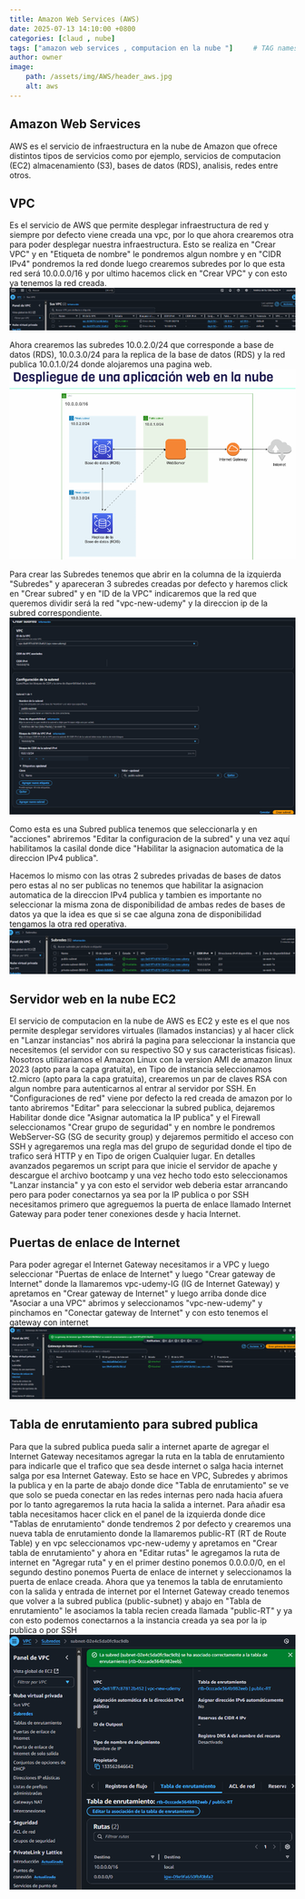 ```yaml
---
title: Amazon Web Services (AWS)
date: 2025-07-13 14:10:00 +0800
categories: [claud , nube]
tags: ["amazon web services , computacion en la nube "]     # TAG names should always be lowercase
author: owner
image:
    path: /assets/img/AWS/header_aws.jpg
    alt: aws
---
```


## Amazon Web Services ##

AWS es el servicio de infraestructura en la nube de Amazon que ofrece distintos tipos de servicios como por ejemplo, servicios de computacion (EC2) almacenamiento (S3), bases de datos (RDS), analisis, redes entre otros.

## VPC ##

Es el servicio de AWS que permite desplegar infraestructura de red y siempre por defecto viene creada una vpc, por lo que ahora crearemos otra para poder desplegar nuestra infraestructura. Esto se realiza en "Crear VPC" y en "Etiqueta de nombre" le pondremos algun nombre y en "CIDR IPv4" pondremos la red donde luego crearemos subredes por lo que esta red será 10.0.0.0/16 y por ultimo hacemos click en "Crear VPC" y con esto ya tenemos la red creada.
![untitled](/assets/img/AWS/aws01.png)

Ahora crearemos las subredes 10.0.2.0/24 que corresponde a base de datos (RDS), 10.0.3.0/24 para la replica de la base de datos (RDS) y la red publica 10.0.1.0/24 donde alojaremos una pagina web.
![untitled](/assets/img/AWS/aws02.png)

Para crear las Subredes tenemos que abrir en la columna de la izquierda "Subredes" y apareceran 3 subredes creadas por defecto y haremos click en "Crear subred" y en "ID de la VPC" indicaremos que la red que queremos dividir será la red "vpc-new-udemy" y la direccion ip de la subred correspondiente.
![untitled](/assets/img/AWS/aws03.png)

Como esta es una Subred publica tenemos que seleccionarla y en "acciones" abriremos "Editar la configuracion de la subred" y una vez aquí habilitamos la casilal donde dice "Habilitar la asignacion automatica de la direccion IPv4 publica". 

Hacemos lo mismo con las otras 2 subredes privadas de bases de datos pero estas al no ser publicas no tenemos que habilitar la asignacion automatica de la direccion IPv4 publica y tambien es importante no seleccionar la misma zona de disponibilidad de ambas redes de bases de datos ya que la idea es que si se cae alguna zona de disponibilidad tengamos la otra red operativa.
![untitled](/assets/img/AWS/aws04.png)

## Servidor web en la nube EC2 ##

El servicio de computacion en la nube de AWS es EC2 y este es el que nos permite desplegar servidores virtuales (llamados instancias) y al hacer click en "Lanzar instancias" nos abrirá la pagina para seleccionar la instancia que necesitemos (el servidor con su respectivo SO y sus caracteristicas fisicas). Nosotros utilizariamos el Amazon Linux con la version AMI de amazon linux 2023 (apto para la capa gratuita), en Tipo de instancia seleccionamos t2.micro (apto para la capa gratuita), crearemos un par de claves RSA con algun nombre para autenticarnos al entrar al servidor por SSH. En "Configuraciones de red" viene por defecto la red creada de amazon por lo tanto abriremos "Editar" para seleccionar la subred publica, dejaremos Habilitar donde dice "Asignar automatica la IP publica" y el Firewall seleccionamos "Crear grupo de seguridad" y en nombre le pondremos WebServer-SG (SG de security group) y dejaremos permitido el acceso con SSH y agregaremos una regla mas del grupo de seguridad donde el tipo de trafico será HTTP y en Tipo de origen Cualquier lugar. En detalles avanzados pegaremos un script para que inicie el servidor de apache y descargue el archivo bootcamp y una vez hecho todo esto seleccionamos "Lanzar instancia" y ya con esto el servidor web deberia estar arrancando pero para poder conectarnos ya sea por la IP publica o por SSH necesitamos primero que agreguemos la puerta de enlace llamado Internet Gateway para poder tener conexiones desde y hacia Internet.

## Puertas de enlace de Internet ##

Para poder agregar el Internet Gateway necesitamos ir a VPC y luego seleccionar "Puertas de enlace de Internet" y luego "Crear gateway de Internet" donde la llamaremos vpc-udemy-IG (IG de Internet Gateway) y apretamos en "Crear gateway de Internet" y luego arriba donde dice "Asociar a una VPC" abrimos y seleccionamos "vpc-new-udemy" y pinchamos en "Conectar gateway de Internet" y con esto tenemos el gateway con internet
![untitled](/assets/img/AWS/aws05.png)

## Tabla de enrutamiento para subred publica ##

Para que la subred publica pueda salir a internet aparte de agregar el Internet Gateway necesitamos agregar la ruta en la tabla de enrutamiento para indicarle que el trafico que sea desde internet o salga hacia internet salga por esa Internet Gateway. Esto se hace en VPC, Subredes y abrimos la publica y en la parte de abajo donde dice "Tabla de enrutamiento" se ve que solo se pueda conectar en las redes internas pero nada hacia afuera por lo tanto agregaremos la ruta hacia la salida a internet. Para añadir esa tabla necesitamos hacer click en el panel de la izquierda donde dice "Tablas de enrutamiento" donde tendremos 2 por defecto y crearemos una nueva tabla de enrutamiento donde la llamaremos public-RT (RT de Route Table) y en vpc seleccionamos vpc-new-udemy y apretamos en "Crear tabla de enrutamiento" y ahora en "Editar rutas" le agregamos la ruta de internet en "Agregar ruta" y en el primer destino ponemos 0.0.0.0/0, en el segundo destino ponemos Puerta de enlace de internet y seleccionamos la puerta de enlace creada. Ahora que ya tenemos la tabla de enrutamiento con la salida y entrada de internet por el Internet Gateway creado tenemos que volver a la subred publica (public-subnet) y abajo en "Tabla de enrutamiento" le asociamos la tabla recien creada llamada "public-RT" y ya con esto podemos conectarnos a la instancia creada ya sea por la ip publica o por SSH
![untitled](/assets/img/AWS/aws06.png)

